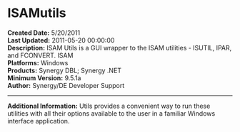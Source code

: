 # ISAMutils<br />
**Created Date:** 5/20/2011<br />
**Last Updated:** 2011-05-20 00:00:00<br />
**Description:** ISAM Utils is a GUI wrapper to the ISAM utilities - ISUTIL, IPAR, and FCONVERT. ISAM<br />
**Platforms:** Windows<br />
**Products:** Synergy DBL; Synergy .NET<br />
**Minimum Version:** 9.5.1a<br />
**Author:** Synergy/DE Developer Support
<hr>

**Additional Information:** Utils provides a convenient way to run these utilities with all their options available to the user in a familiar Windows interface application.
